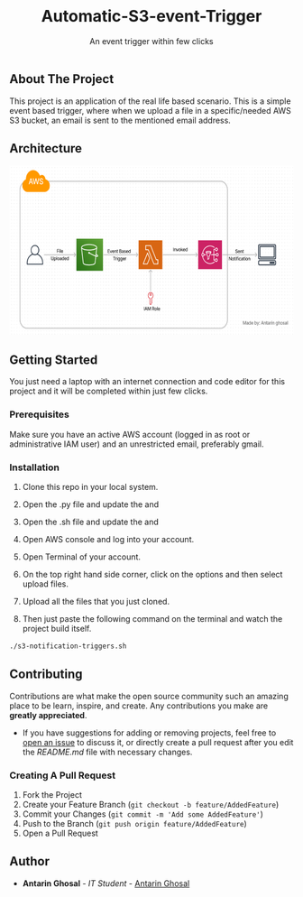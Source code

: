 <br/>
<p align="center">
  <a href="https://github.com/Antovex/Automatic-S3-event-Trigger">
  </a>

  <h1 align="center">Automatic-S3-event-Trigger</h3>

  <p align="center">
    An event trigger within few clicks
    <br/>
    <br/>
<!---    <a href="https://github.com/Antovex/Automatic-S3-event-Trigger">View Demo</a>
    .
    --->
  </p>
</p>



## About The Project

This project is an application of the real life based scenario. This is a simple event based trigger, where when we upload a file in a specific/needed AWS S3 bucket, an email is sent to the mentioned email address.

## Architecture
<p align="center">
<img src="https://github.com/Antovex/Automatic-S3-event-trigger/blob/main/S3-event-triggering/S3-event-triggering-architecture.png" width="600" height="300">
</p>

## Getting Started

You just need a laptop with an internet connection and code editor for this project and it will be completed within just few clicks.

### Prerequisites

Make sure you have an active AWS account (logged in as root or administrative IAM user) and an unrestricted email, preferably gmail.

### Installation

1. Clone this repo in your local system.

2. Open the .py file and update the <REGION> and <ACCOUNT ID>

3. Open the .sh file and update the <REGION> and <EMAIL>

4. Open AWS console and log into your account.

5. Open Terminal of your account.

6. On the top right hand side corner, click on the options and then select upload files.

7. Upload all the files that you just cloned.

8. Then just paste the following command on the terminal and watch the project build itself.

```sh
./s3-notification-triggers.sh
```

## Contributing

Contributions are what make the open source community such an amazing place to be learn, inspire, and create. Any contributions you make are **greatly appreciated**.
* If you have suggestions for adding or removing projects, feel free to [open an issue](https://github.com/Antovex/Automatic-S3-event-Trigger/issues/new) to discuss it, or directly create a pull request after you edit the *README.md* file with necessary changes.

### Creating A Pull Request

1. Fork the Project
2. Create your Feature Branch (`git checkout -b feature/AddedFeature`)
3. Commit your Changes (`git commit -m 'Add some AddedFeature'`)
4. Push to the Branch (`git push origin feature/AddedFeature`)
5. Open a Pull Request

## Author

* **Antarin Ghosal** - *IT Student* - [Antarin Ghosal](https://github.com/Antovex)
